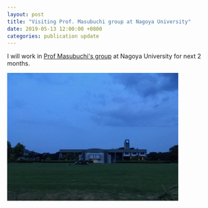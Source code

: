```yaml
---
layout: post
title: "Visiting Prof. Masubuchi group at Nagoya University"
date: 2019-05-13 12:00:00 +0800
categories: publication update
---
```


I will work in [Prof Masubuchi's group](http://rheology.jp/nagoya/) at Nagoya University for next 2 months.

![Nagoya](/assets/img/nagoya.jpg)